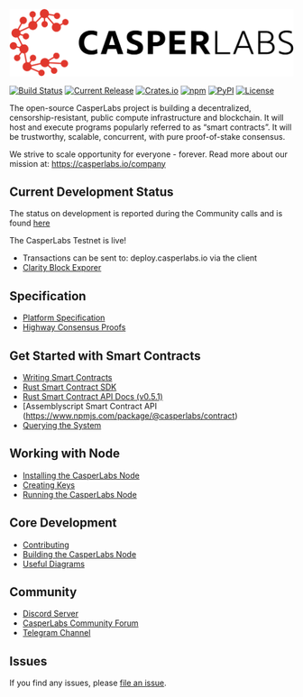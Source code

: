 [![LOGO](CasperLabs_Logo_Horizontal_RGB.png)](https://casperlabs.io/)

[![Build Status](https://drone-auto.casperlabs.io/api/badges/CasperLabs/CasperLabs/status.svg?branch=dev)](http://drone-auto.casperlabs.io/CasperLabs/CasperLabs)
[![Current Release](https://img.shields.io/github/release-pre/CasperLabs/CasperLabs.svg?color=red)](https://github.com/CasperLabs/CasperLabs/releases)
[![Crates.io](https://img.shields.io/crates/v/casperlabs-contract)](https://crates.io/crates/casperlabs-contract)
[![npm](https://img.shields.io/npm/v/@casperlabs/contract?color=teal)](https://www.npmjs.com/package/@casperlabs/contract)
[![PyPI](https://img.shields.io/pypi/v/casperlabs-client?color=purple)](https://pypi.org/project/casperlabs-client)
[![License](https://img.shields.io/badge/license-COSL-blue.svg)](https://github.com/CasperLabs/CasperLabs/blob/master/LICENSE)

The open-source CasperLabs project is building a decentralized, censorship-resistant, public compute infrastructure and blockchain. It will host and execute programs popularly referred to as “smart contracts”. It will be trustworthy, scalable, concurrent, with pure proof-of-stake consensus.

We strive to scale opportunity for everyone - forever.  Read more about our mission at: https://casperlabs.io/company

## Current Development Status
The status on development is reported during the Community calls and is found [here](https://github.com/CasperLabs/Governance/wiki/Current-Status)

The CasperLabs Testnet is live!  
- Transactions can be sent to: deploy.casperlabs.io via the client
- [Clarity Block Exporer](https://clarity.casperlabs.io)

## Specification

- [Platform Specification](https://techspec.casperlabs.io/en/latest/)
- [Highway Consensus Proofs](https://github.com/CasperLabs/highway/releases/latest)

## Get Started with Smart Contracts
- [Writing Smart Contracts](https://docs.casperlabs.io/en/latest/dapp-dev-guide/index.html)
- [Rust Smart Contract SDK](https://crates.io/crates/cargo-casperlabs)
- [Rust Smart Contract API Docs (v0.5.1)](https://docs.rs/casperlabs-contract/0.5.1/casperlabs_contract/contract_api/index.html)
- [Assemblyscript Smart Contract API (https://www.npmjs.com/package/@casperlabs/contract)
- [Querying the System](docs/QUERYING.md)

## Working with Node
- [Installing the CasperLabs Node](docs/INSTALL.md)
- [Creating Keys](docs/KEYS.md)
- [Running the CasperLabs Node](docs/NODE.md)

## Core Development
- [Contributing](CONTRIBUTING.md)
- [Building the CasperLabs Node](docs/BUILD.md)
- [Useful Diagrams](docs/DIAGRAMS.md)

## Community

- [Discord Server](https://discord.gg/mpZ9AYD)
- [CasperLabs Community Forum](https://forums.casperlabs.io/)
- [Telegram Channel](https://t.me/CasperLabs)


## Issues

If you find any issues, please [file an issue](https://casperlabs.atlassian.net/servicedesk/customer/portal/3).
